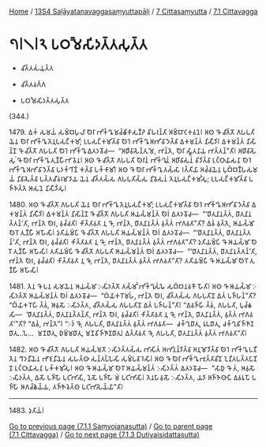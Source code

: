 
[Home](/) / [13S4 Saḷāyatanavaggasaṃyuttapāḷi](../../../13S4.md) / [7 Cittasaṃyutta](../../7.md) / [7.1 Cittavagga](../7.1.md)

# 𑁭𑁇𑁧𑁇𑁨 𑀧𑀞𑀫𑁃𑀲𑀺𑀤𑀢𑁆𑀢𑀲𑀼𑀢𑁆𑀢

* 𑀘𑀺𑀢𑁆𑀢𑀲𑀁𑀬𑀼𑀢𑁆𑀢

* 𑀘𑀺𑀢𑁆𑀢𑀯𑀕𑁆𑀕

* 𑀧𑀞𑀫𑁃𑀲𑀺𑀤𑀢𑁆𑀢𑀲𑀼𑀢𑁆𑀢

(344.)

1479\. 𑀏𑀓𑀁 𑀲𑀫𑀬𑀁 𑀲𑀫𑁆𑀩𑀳𑀼𑀮𑀸 𑀣𑁂𑀭𑀸 𑀪𑀺𑀓𑁆𑀔𑀽 𑀫𑀘𑁆𑀙𑀺𑀓𑀸𑀲𑀡𑁆𑀟𑁂 𑀯𑀺𑀳𑀭𑀦𑁆𑀢𑀺 𑀅𑀫𑁆𑀩𑀸𑀝𑀓𑀯𑀦𑁂𑁇 𑀅𑀣 𑀔𑁄 𑀘𑀺𑀢𑁆𑀢𑁄 𑀕𑀳𑀧𑀢𑀺 𑀬𑁂𑀦 𑀣𑁂𑀭𑀸 𑀪𑀺𑀓𑁆𑀔𑀽 𑀢𑁂𑀦𑀼𑀧𑀲𑀗𑁆𑀓𑀫𑀺; 𑀉𑀧𑀲𑀗𑁆𑀓𑀫𑀺𑀢𑁆𑀯𑀸 𑀣𑁂𑀭𑁂 𑀪𑀺𑀓𑁆𑀔𑀽 𑀅𑀪𑀺𑀯𑀸𑀤𑁂𑀢𑁆𑀯𑀸 𑀏𑀓𑀫𑀦𑁆𑀢𑀁 𑀦𑀺𑀲𑀻𑀤𑀺𑁇 𑀏𑀓𑀫𑀦𑁆𑀢𑀁 𑀦𑀺𑀲𑀺𑀦𑁆𑀦𑁄 𑀔𑁄 𑀘𑀺𑀢𑁆𑀢𑁄 𑀕𑀳𑀧𑀢𑀺 𑀣𑁂𑀭𑁂 𑀪𑀺𑀓𑁆𑀔𑀽 𑀏𑀢𑀤𑀯𑁄𑀘—  “𑀅𑀥𑀺𑀯𑀸𑀲𑁂𑀦𑁆𑀢𑀼 𑀫𑁂, 𑀪𑀦𑁆𑀢𑁂, 𑀣𑁂𑀭𑀸 𑀲𑁆𑀯𑀸𑀢𑀦𑀸𑀬 𑀪𑀢𑁆𑀢𑀦𑁆”𑀢𑀺𑁇 𑀅𑀥𑀺𑀯𑀸𑀲𑁂𑀲𑀼𑀁 𑀔𑁄 𑀣𑁂𑀭𑀸 𑀪𑀺𑀓𑁆𑀔𑀽 𑀢𑀼𑀡𑁆𑀳𑀻𑀪𑀸𑀯𑁂𑀦𑁇 𑀅𑀣 𑀔𑁄 𑀘𑀺𑀢𑁆𑀢𑁄 𑀕𑀳𑀧𑀢𑀺 𑀣𑁂𑀭𑀸𑀦𑀁 𑀪𑀺𑀓𑁆𑀔𑀽𑀦𑀁 𑀅𑀥𑀺𑀯𑀸𑀲𑀦𑀁 𑀯𑀺𑀤𑀺𑀢𑁆𑀯𑀸 𑀉𑀝𑁆𑀞𑀸𑀬𑀸𑀲𑀦𑀸 𑀣𑁂𑀭𑁂 𑀪𑀺𑀓𑁆𑀔𑀽 𑀅𑀪𑀺𑀯𑀸𑀤𑁂𑀢𑁆𑀯𑀸 𑀧𑀤𑀓𑁆𑀔𑀺𑀡𑀁 𑀓𑀢𑁆𑀯𑀸 𑀧𑀓𑁆𑀓𑀸𑀫𑀺𑁇 𑀅𑀣 𑀔𑁄 𑀣𑁂𑀭𑀸 𑀪𑀺𑀓𑁆𑀔𑀽 𑀢𑀲𑁆𑀲𑀸 𑀭𑀢𑁆𑀢𑀺𑀬𑀸 𑀅𑀘𑁆𑀘𑀬𑁂𑀦 𑀧𑀼𑀩𑁆𑀩𑀡𑁆𑀳𑀲𑀫𑀬𑀁 𑀦𑀺𑀯𑀸𑀲𑁂𑀢𑁆𑀯𑀸 𑀧𑀢𑁆𑀢𑀘𑀻𑀯𑀭𑀫𑀸𑀤𑀸𑀬 𑀬𑁂𑀦 𑀘𑀺𑀢𑁆𑀢𑀲𑁆𑀲 𑀕𑀳𑀧𑀢𑀺𑀲𑁆𑀲 𑀦𑀺𑀯𑁂𑀲𑀦𑀁 𑀢𑁂𑀦𑀼𑀧𑀲𑀗𑁆𑀓𑀫𑀺𑀁𑀲𑀼; 𑀉𑀧𑀲𑀗𑁆𑀓𑀫𑀺𑀢𑁆𑀯𑀸 𑀧𑀜𑁆𑀜𑀢𑁆𑀢𑁂 𑀆𑀲𑀦𑁂 𑀦𑀺𑀲𑀻𑀤𑀺𑀁𑀲𑀼𑁇

1480\. 𑀅𑀣 𑀔𑁄 𑀘𑀺𑀢𑁆𑀢𑁄 𑀕𑀳𑀧𑀢𑀺 𑀬𑁂𑀦 𑀣𑁂𑀭𑀸 𑀪𑀺𑀓𑁆𑀔𑀽 𑀢𑁂𑀦𑀼𑀧𑀲𑀗𑁆𑀓𑀫𑀺; 𑀉𑀧𑀲𑀗𑁆𑀓𑀫𑀺𑀢𑁆𑀯𑀸 𑀣𑁂𑀭𑁂 𑀪𑀺𑀓𑁆𑀔𑀽 𑀅𑀪𑀺𑀯𑀸𑀤𑁂𑀢𑁆𑀯𑀸 𑀏𑀓𑀫𑀦𑁆𑀢𑀁 𑀦𑀺𑀲𑀻𑀤𑀺𑁇 𑀏𑀓𑀫𑀦𑁆𑀢𑀁 𑀦𑀺𑀲𑀺𑀦𑁆𑀦𑁄 𑀔𑁄 𑀘𑀺𑀢𑁆𑀢𑁄 𑀕𑀳𑀧𑀢𑀺 𑀆𑀬𑀲𑁆𑀫𑀦𑁆𑀢𑀁 𑀣𑁂𑀭𑀁 𑀏𑀢𑀤𑀯𑁄𑀘—  “‘𑀥𑀸𑀢𑀼𑀦𑀸𑀦𑀢𑁆𑀢𑀁, 𑀥𑀸𑀢𑀼𑀦𑀸𑀦𑀢𑁆𑀢𑀦𑁆’𑀢𑀺, 𑀪𑀦𑁆𑀢𑁂 𑀣𑁂𑀭, 𑀯𑀼𑀘𑁆𑀘𑀢𑀺𑁇 𑀓𑀺𑀢𑁆𑀢𑀸𑀯𑀢𑀸 𑀦𑀼 𑀔𑁄, 𑀪𑀦𑁆𑀢𑁂, 𑀥𑀸𑀢𑀼𑀦𑀸𑀦𑀢𑁆𑀢𑀁 𑀯𑀼𑀢𑁆𑀢𑀁 𑀪𑀕𑀯𑀢𑀸”𑀢𑀺? 𑀏𑀯𑀁 𑀯𑀼𑀢𑁆𑀢𑁂, 𑀆𑀬𑀲𑁆𑀫𑀸 𑀣𑁂𑀭𑁄 𑀢𑀼𑀡𑁆𑀳𑀻 𑀅𑀳𑁄𑀲𑀺𑁇 𑀤𑀼𑀢𑀺𑀬𑀫𑁆𑀧𑀺 𑀔𑁄 𑀘𑀺𑀢𑁆𑀢𑁄 𑀕𑀳𑀧𑀢𑀺 𑀆𑀬𑀲𑁆𑀫𑀦𑁆𑀢𑀁 𑀣𑁂𑀭𑀁 𑀏𑀢𑀤𑀯𑁄𑀘—  “‘𑀥𑀸𑀢𑀼𑀦𑀸𑀦𑀢𑁆𑀢𑀁, 𑀥𑀸𑀢𑀼𑀦𑀸𑀦𑀢𑁆𑀢𑀦𑁆’𑀢𑀺, 𑀪𑀦𑁆𑀢𑁂 𑀣𑁂𑀭, 𑀯𑀼𑀘𑁆𑀘𑀢𑀺𑁇 𑀓𑀺𑀢𑁆𑀢𑀸𑀯𑀢𑀸 𑀦𑀼 𑀔𑁄, 𑀪𑀦𑁆𑀢𑁂, 𑀥𑀸𑀢𑀼𑀦𑀸𑀦𑀢𑁆𑀢𑀁 𑀯𑀼𑀢𑁆𑀢𑀁 𑀪𑀕𑀯𑀢𑀸”𑀢𑀺? 𑀤𑀼𑀢𑀺𑀬𑀫𑁆𑀧𑀺 𑀔𑁄 𑀆𑀬𑀲𑁆𑀫𑀸 𑀣𑁂𑀭𑁄 𑀢𑀼𑀡𑁆𑀳𑀻 𑀅𑀳𑁄𑀲𑀺𑁇 𑀢𑀢𑀺𑀬𑀫𑁆𑀧𑀺 𑀔𑁄 𑀘𑀺𑀢𑁆𑀢𑁄 𑀕𑀳𑀧𑀢𑀺 𑀆𑀬𑀲𑁆𑀫𑀦𑁆𑀢𑀁 𑀣𑁂𑀭𑀁 𑀏𑀢𑀤𑀯𑁄𑀘—  “‘𑀥𑀸𑀢𑀼𑀦𑀸𑀦𑀢𑁆𑀢𑀁, 𑀥𑀸𑀢𑀼𑀦𑀸𑀦𑀢𑁆𑀢𑀦𑁆’𑀢𑀺, 𑀪𑀦𑁆𑀢𑁂 𑀣𑁂𑀭, 𑀯𑀼𑀘𑁆𑀘𑀢𑀺𑁇 𑀓𑀺𑀢𑁆𑀢𑀸𑀯𑀢𑀸 𑀦𑀼 𑀔𑁄, 𑀪𑀦𑁆𑀢𑁂, 𑀥𑀸𑀢𑀼𑀦𑀸𑀦𑀢𑁆𑀢𑀁 𑀯𑀼𑀢𑁆𑀢𑀁 𑀪𑀕𑀯𑀢𑀸”𑀢𑀺? 𑀢𑀢𑀺𑀬𑀫𑁆𑀧𑀺 𑀔𑁄 𑀆𑀬𑀲𑁆𑀫𑀸 𑀣𑁂𑀭𑁄 𑀢𑀼𑀡𑁆𑀳𑀻 𑀅𑀳𑁄𑀲𑀺𑁇

1481\. 𑀢𑁂𑀦 𑀔𑁄 𑀧𑀦 𑀲𑀫𑀬𑁂𑀦 𑀆𑀬𑀲𑁆𑀫𑀸 𑀇𑀲𑀺𑀤𑀢𑁆𑀢𑁄 𑀢𑀲𑁆𑀫𑀺𑀁 𑀪𑀺𑀓𑁆𑀔𑀼𑀲𑀁𑀖𑁂 𑀲𑀩𑁆𑀩𑀦𑀯𑀓𑁄 𑀳𑁄𑀢𑀺𑁇 𑀅𑀣 𑀔𑁄 𑀆𑀬𑀲𑁆𑀫𑀸 𑀇𑀲𑀺𑀤𑀢𑁆𑀢𑁄 𑀆𑀬𑀲𑁆𑀫𑀦𑁆𑀢𑀁 𑀣𑁂𑀭𑀁 𑀏𑀢𑀤𑀯𑁄𑀘—  “𑀩𑁆𑀬𑀸𑀓𑀭𑁄𑀫𑀳𑀁, 𑀪𑀦𑁆𑀢𑁂 𑀣𑁂𑀭, 𑀘𑀺𑀢𑁆𑀢𑀲𑁆𑀲 𑀕𑀳𑀧𑀢𑀺𑀦𑁄 𑀏𑀢𑀁 𑀧𑀜𑁆𑀳𑀦𑁆”𑀢𑀺? “𑀩𑁆𑀬𑀸𑀓𑀭𑁄𑀳𑀺 𑀢𑁆𑀯𑀁, 𑀆𑀯𑀼𑀲𑁄 𑀇𑀲𑀺𑀤𑀢𑁆𑀢, 𑀘𑀺𑀢𑁆𑀢𑀲𑁆𑀲 𑀕𑀳𑀧𑀢𑀺𑀦𑁄 𑀏𑀢𑀁 𑀧𑀜𑁆𑀳𑀦𑁆”𑀢𑀺𑁇 “𑀏𑀯𑀜𑁆𑀳𑀺 𑀢𑁆𑀯𑀁, 𑀕𑀳𑀧𑀢𑀺, 𑀧𑀼𑀘𑁆𑀙𑀲𑀺—  ‘𑀥𑀸𑀢𑀼𑀦𑀸𑀦𑀢𑁆𑀢𑀁, 𑀥𑀸𑀢𑀼𑀦𑀸𑀦𑀢𑁆𑀢𑀦𑁆𑀢𑀺, 𑀪𑀦𑁆𑀢𑁂 𑀣𑁂𑀭, 𑀯𑀼𑀘𑁆𑀘𑀢𑀺𑁇 𑀓𑀺𑀢𑁆𑀢𑀸𑀯𑀢𑀸 𑀦𑀼 𑀔𑁄, 𑀪𑀦𑁆𑀢𑁂, 𑀥𑀸𑀢𑀼𑀦𑀸𑀦𑀢𑁆𑀢𑀁, 𑀯𑀼𑀢𑁆𑀢𑀁 𑀪𑀕𑀯𑀢𑀸’”𑀢𑀺? “𑀏𑀯𑀁, 𑀪𑀦𑁆𑀢𑁂”𑁇 “𑀇𑀤𑀁 𑀔𑁄, 𑀕𑀳𑀧𑀢𑀺, 𑀥𑀸𑀢𑀼𑀦𑀸𑀦𑀢𑁆𑀢𑀁 𑀯𑀼𑀢𑁆𑀢𑀁 𑀪𑀕𑀯𑀢𑀸—  𑀘𑀓𑁆𑀔𑀼𑀥𑀸𑀢𑀼, 𑀭𑀽𑀧𑀥𑀸𑀢𑀼, 𑀘𑀓𑁆𑀔𑀼𑀯𑀺𑀜𑁆𑀜𑀸𑀡𑀥𑀸𑀢𑀼…𑀧𑁂…  𑀫𑀦𑁄𑀥𑀸𑀢𑀼, 𑀥𑀫𑁆𑀫𑀥𑀸𑀢𑀼, 𑀫𑀦𑁄𑀯𑀺𑀜𑁆𑀜𑀸𑀡𑀥𑀸𑀢𑀼𑁇 𑀏𑀢𑁆𑀢𑀸𑀯𑀢𑀸 𑀔𑁄, 𑀕𑀳𑀧𑀢𑀺, 𑀥𑀸𑀢𑀼𑀦𑀸𑀦𑀢𑁆𑀢𑀁 𑀯𑀼𑀢𑁆𑀢𑀁 𑀪𑀕𑀯𑀢𑀸”𑀢𑀺𑁇

1482\. 𑀅𑀣 𑀔𑁄 𑀘𑀺𑀢𑁆𑀢𑁄 𑀕𑀳𑀧𑀢𑀺 𑀆𑀬𑀲𑁆𑀫𑀢𑁄 𑀇𑀲𑀺𑀤𑀢𑁆𑀢𑀲𑁆𑀲 𑀪𑀸𑀲𑀺𑀢𑀁 𑀅𑀪𑀺𑀦𑀦𑁆𑀤𑀺𑀢𑁆𑀯𑀸 𑀅𑀦𑀼𑀫𑁄𑀤𑀺𑀢𑁆𑀯𑀸 𑀣𑁂𑀭𑁂 𑀪𑀺𑀓𑁆𑀔𑀽 𑀧𑀡𑀻𑀢𑁂𑀦 𑀔𑀸𑀤𑀦𑀻𑀬𑁂𑀦 𑀪𑁄𑀚𑀦𑀻𑀬𑁂𑀦 𑀲𑀳𑀢𑁆𑀣𑀸 𑀲𑀦𑁆𑀢𑀧𑁆𑀧𑁂𑀲𑀺 𑀲𑀫𑁆𑀧𑀯𑀸𑀭𑁂𑀲𑀺𑁇 𑀅𑀣 𑀔𑁄 𑀣𑁂𑀭𑀸 𑀪𑀺𑀓𑁆𑀔𑀽 𑀪𑀼𑀢𑁆𑀢𑀸𑀯𑀺𑀦𑁄 𑀑𑀦𑀻𑀢𑀧𑀢𑁆𑀢𑀧𑀸𑀡𑀺𑀦𑁄 𑀉𑀝𑁆𑀞𑀸𑀬𑀸𑀲𑀦𑀸 𑀧𑀓𑁆𑀓𑀫𑀺𑀁𑀲𑀼𑁇 𑀅𑀣 𑀔𑁄 𑀆𑀬𑀲𑁆𑀫𑀸 𑀣𑁂𑀭𑁄 𑀆𑀬𑀲𑁆𑀫𑀦𑁆𑀢𑀁 𑀇𑀲𑀺𑀤𑀢𑁆𑀢𑀁 𑀏𑀢𑀤𑀯𑁄𑀘—  “𑀲𑀸𑀥𑀼 𑀔𑁄 𑀢𑀁, 𑀆𑀯𑀼𑀲𑁄 𑀇𑀲𑀺𑀤𑀢𑁆𑀢, 𑀏𑀲𑁄 𑀧𑀜𑁆𑀳𑁄 𑀧𑀝𑀺𑀪𑀸𑀲𑀺, 𑀦𑁂𑀲𑁄 𑀧𑀜𑁆𑀳𑁄 𑀫𑀁 𑀧𑀝𑀺𑀪𑀸𑀲𑀺𑁇 𑀢𑁂𑀦𑀳𑀸𑀯𑀼𑀲𑁄 𑀇𑀲𑀺𑀤𑀢𑁆𑀢, 𑀬𑀤𑀸 𑀅𑀜𑁆𑀜𑀣𑀸𑀧𑀺 𑀏𑀯𑀭𑀽𑀧𑁄 𑀧𑀜𑁆𑀳𑁄 𑀆𑀕𑀘𑁆𑀙𑁂𑀬𑁆𑀬, 𑀢𑀜𑁆𑀜𑁂𑀯𑁂𑀢𑁆𑀣 𑀧𑀝𑀺𑀪𑀸𑀲𑁂𑀬𑁆𑀬𑀸”𑀢𑀺𑁇

---

1483\. 𑀤𑀼𑀢𑀺𑀬𑀁𑁇



[Go to previous page (7.1.1 Saṃyojanasutta)](7.1.1.md) / [Go to parent page (7.1 Cittavagga)](../7.1.md) / [Go to next page (7.1.3 Dutiyaisidattasutta)](7.1.3.md)


